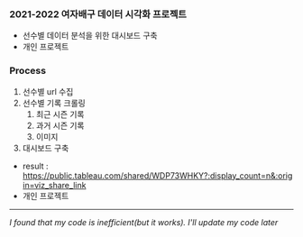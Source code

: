 ### 2021-2022 여자배구 데이터 시각화 프로젝트
- 선수별 데이터 분석을 위한 대시보드 구축
- 개인 프로젝트

### Process
1. 선수별 url 수집
2. 선수별 기록 크롤링
   1. 최근 시즌 기록
   2. 과거 시즌 기록
   3. 이미지
3. 대시보드 구축
- result : https://public.tableau.com/shared/WDP73WHKY?:display_count=n&:origin=viz_share_link
- 개인 프로젝트

------------------------------------------------------------
<I> I found that my code is inefficient(but it works). I'll update my code later</I>
